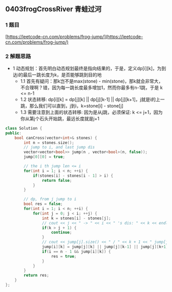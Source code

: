 ## 0403frogCrossRiver 青蛙过河

### 1 题目
[https://leetcode-cn.com/problems/frog-jump/](https://leetcode-cn.com/problems/frog-jump/)

### 2 解题思路
- 1 动态规划：首先明白动态规划最终是指向结果的，于是，定义dp[i][k]，为到达i的最后一跳长度为k，是否能够跳到目的地
  - 1.1 首先有疑问：那k岂不是max(stone) - min(stone)，那k就会非常大，不合理啊？错，因为每一跳长度最多增加1，然而你最多有n-1跳，于是 k <= n-1
  - 1.2 状态转移: dp[i][k] = dp[j][k] || dp[j][k-1] || dp[j][k+1]，j就是i的上一跳，那么我们可以直到，j到i，k=stone[i] - stone[j]
  - 1.3 需要注意到上面的状态转移: 因为是从j跳，必须保证: k <= j+1，因为你从第j个石头开始跳，最远长度就是j+1


```cpp
class Solution {
public:
    bool canCross(vector<int>& stones) {
        int n = stones.size();
        // jump to i, and last jump dis
        vector<vector<bool>> jump(n , vector<bool>(n, false));
        jump[0][0] = true;

        // the i th jump len <= i
        for(int i = 1; i < n; ++i) {
            if(stones[i] - stones[i - 1] > i) {
                return false;
            }
        }

        // dp, from j jump to i
        bool res = false;
        for(int i = 1; i < n; ++i) {
            for(int j = 0; j < i; ++j) {
                int k = stones[i] - stones[j];
                // cout << j << " -> " << i << " 's dis: " << k << endl;
                if(k > j + 1) {
                    continue;
                }
                // cout << jump[j].size() << " / " << k + 1 << " jump[j][k] || jump[j][k-1] || jump[j][k+1] " << jump[j][k] << jump[j][k-1] << jump[j][k+1] << endl;
                jump[i][k] = jump[j][k] || jump[j][k-1] || jump[j][k+1];
                if(i == n - 1 && jump[i][k]) {
                    res = true;
                }
            }
        }
        return res;
    }
};
```